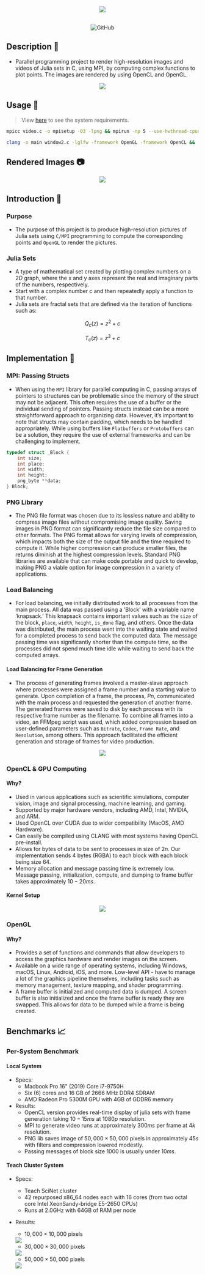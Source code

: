 <div align="center">
  <img src="./assets/header.png"/>
</div>

<br>

<div align="center">

![GitHub](https://img.shields.io/github/license/SherRao/Julia?style=flat-square)

</div>

## Description :pushpin: 
- Parallel programming project to render high-resolution images and videos of Julia sets in C, using MPI, by computing complex functions to plot points. The images are rendered by using OpenCL and OpenGL.

<div align="center">
  <img src="./assets/mandelbrot_sequence.gif"/>
</div>

## Usage :hammer:
>  View <a href="https://docs.scinet.utoronto.ca/index.php/Teach" target="_blank" rel="noreferrer">here</a> to see the system requirements.

```sh 
mpicc video.c -o mpisetup -O3 -lpng && mpirun -np 5 --use-hwthread-cpus ./mpisetup
```
```sh
clang -o main window2.c -lglfw -framework OpenGL -framework OpenCL && ./main
```

## Rendered Images :camera:
<div align="center">
  <img src="./assets/demo.png"/>
</div>

## Introduction :paperclip:
### Purpose
- The purpose of this project is to produce high-resolution pictures of Julia sets using `C/MPI` programming to compute the corresponding points and `OpenGL` to render the pictures.

### Julia Sets
- A type of mathematical set created by plotting complex numbers on a $2D$ graph, where the x and y axes represent the real and imaginary parts of the numbers, respectively. <br>
- Start with a complex number c and then repeatedly apply a function to that number.
- Julia sets are fractal sets that are defined via the iteration of functions such as: 

$$ Q_c(z) = z^2 + c $$ 

$$ T_c(z) = z^3 + c $$

## Implementation :bookmark_tabs:
### MPI: Passing Structs
- When using the `MPI` library for parallel computing in C, passing arrays of pointers to structures can be problematic since the memory of the struct may not be adjacent. This often requires the use of a buffer or the individual sending of pointers. Passing structs instead can be a more straightforward approach to organizing data. However, it’s important to note that structs may contain padding, which needs to be handled appropriately. While using buffers like `Flatbuffers` or `Protobuffers` can be a solution, they require the use of external frameworks and can be challenging to implement.

  
```cpp
typedef struct _Block {
    int size;
    int place; 
    int width; 
    int height;
    png_byte **data;
} Block;

```
### PNG Library
- The PNG file format was chosen due to its lossless nature and ability to compress image files without compromising image quality. Saving images in PNG format can significantly reduce the file size compared to other formats. The PNG format allows for varying levels of compression, which impacts both the size of the output file and the time required to compute it. While higher compression can produce smaller files, the returns diminish at the highest compression levels. Standard PNG libraries are available that can make code portable and quick to develop, making PNG a viable option for image compression in a variety of applications.

### Load Balancing
- For load balancing, we initially distributed work to all processes from the main process. All data was passed using a ’Block’ with a variable name ’knapsack.’ This knapsack contains important values such as the `size` of the block, `place`, `width`, `height`, `is_done` flag, and others. Once the data was distributed, the main process went into the waiting state and waited for a completed process to send back the computed data. The message passing time was significantly shorter than the compute time, so the processes did not spend much time idle while waiting to send back the computed arrays.

#### Load Balancing for Frame Generation
- The process of generating frames involved a master-slave approach where processes were assigned a frame number and a starting value to generate. Upon completion of a frame, the process, $Pn$, communicated with the main process and requested the generation of another frame. The generated frames were saved to disk by each process with its respective frame number as the filename. To combine all frames into a video, an FFMpeg script was used, which added compression based on user-defined parameters such as `Bitrate`, `Codec`, `Frame Rate`, and `Resolution`, among others. This approach facilitated the efficient generation and storage of frames for video production.

<div align="center">
  <img src="./assets/lb_frame.png"/>
</div>

### OpenCL & GPU Computing
#### Why?
- Used in various applications such as scientific simulations, computer vision, image and signal processing, machine learning, and gaming.
- Supported by major hardware vendors, including AMD, Intel, NVIDIA, and ARM.
- Used OpenCL over CUDA due to wider compatibility (MacOS, AMD Hardware).
- Can easily be compiled using CLANG with most systems having OpenCL pre-install.
- Allows for bytes of data to be sent to processes in size of $2n$. Our implementation sends $4$ bytes (RGBA) to each block with each block being size $64$.
- Memory allocation and message passing time is extremely low. Message passing, initialization, compute, and dumping to frame buffer takes approximately $10 - 20 ms$.

#### Kernel Setup
<div align="center">
  <img src="./assets/cl_kernel_setup.png" />
</div>

### OpenGL
#### Why?
- Provides a set of functions and commands that allow developers to access the graphics hardware and render images on the screen.
- Available on a wide range of operating systems, including Windows, macOS, Linux, Android, iOS, and more.
Low-level API - have to manage a lot of the graphics pipeline themselves, including tasks such as memory management, texture mapping, and shader programming.
- A frame buffer is initialized and computed data is dumped. A screen buffer is also initialized and once the frame buffer is ready they are swapped. This allows for data to be dumped while a frame is being created.

## Benchmarks :chart_with_upwards_trend:
### Per-System Benchmark
#### Local System
- Specs: 
  - Macbook Pro 16" (2019) Core i7-9750H
  - Six (6) cores and 16 GB of 2666 MHz DDR4 SDRAM
  - AMD Radeon Pro 5300M GPU with 4GB of GDDR6 memory
- Results:
  - OpenCL version provides real-time display of julia sets with frame generation taking $10 - 15 ms$ at $1080p$ resolution.
  - MPI to generate video runs at approximately $300 ms$ per frame at $4k$ resolution.
  - PNG lib saves image of $50,000\times50,000$ pixels in approximately $45 s$ with filters and compression lowered modestly.
  - Passing messages of block size $1000$ is usually under $10 ms$.
  
#### Teach Cluster System
- Specs: 
  - Teach SciNet cluster
  - 42 repurposed x86_64 nodes each with 16 cores (from two octal core Intel XeonSandy-bridge E5-2650 CPUs) 
  - Runs at 2.0GHz with 64GB of RAM per node
- Results:
  - $10,000\times10,000$ pixels
   <img src="./assets/10000_graph.png" />
    
  - $30,000\times30,000$ pixels
   <img src="./assets/30000_graph.png" />
    
  - $50,000\times50,000$ pixels
   <img src="./assets/50000_graph.png" />

